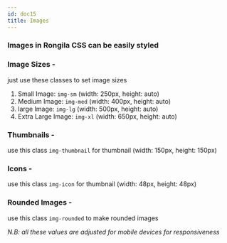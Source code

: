```yaml
---
id: doc15
title: Images
---
```


### Images in Rongila CSS can be easily styled


### Image Sizes - 

just use these classes to set image sizes 
1. Small Image: ```img-sm``` (width: 250px, height: auto)
2. Medium Image: ```img-med``` (width: 400px, height: auto)
3. large Image: ```img-lg``` (width: 500px, height: auto)
4. Extra Large Image: ```img-xl``` (width: 650px, height: auto)

### Thumbnails - 
use this class ```img-thumbnail``` for thumbnail (width: 150px, height: 150px)

### Icons - 
use this class ```img-icon``` for thumbnail (width: 48px, height: 48px)

### Rounded Images - 
use this class ```img-rounded``` to make rounded images 


*N.B: all these values are adjusted for mobile devices for responsiveness* 
